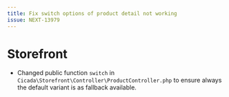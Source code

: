 ```yaml
---
title: Fix switch options of product detail not working
issue: NEXT-13979
---
```

# Storefront
* Changed public function `switch` in `Cicada\Storefront\Controller\ProductController.php` to ensure always the default variant is as fallback available.
